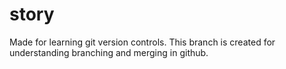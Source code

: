 # story
Made for learning git version controls.
This branch is created for understanding branching and merging in github.
